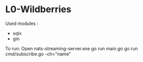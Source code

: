 # L0-Wildberries

Used modules : 
- sqlx
- gin

To run: 
Open nats-streaming-server.exe
go run main.go
go run cmd/subscribe.go -ch="name"
